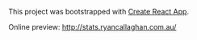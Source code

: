 This project was bootstrapped with [Create React App](https://github.com/facebookincubator/create-react-app).

Online preview: http://stats.ryancallaghan.com.au/
